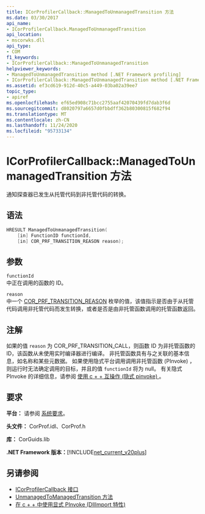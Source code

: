 ```yaml
---
title: ICorProfilerCallback::ManagedToUnmanagedTransition 方法
ms.date: 03/30/2017
api_name:
- ICorProfilerCallback.ManagedToUnmanagedTransition
api_location:
- mscorwks.dll
api_type:
- COM
f1_keywords:
- ICorProfilerCallback::ManagedToUnmanagedTransition
helpviewer_keywords:
- ManagedToUnmanagedTransition method [.NET Framework profiling]
- ICorProfilerCallback::ManagedToUnmanagedTransition method [.NET Framework profiling]
ms.assetid: ef3cd619-912d-40c5-a449-03ba02a39ee7
topic_type:
- apiref
ms.openlocfilehash: ef65ed908c71bcc2755aaf42070439fd7dab3f6d
ms.sourcegitcommit: d8020797a6657d0fbbdff362b80300815f682f94
ms.translationtype: MT
ms.contentlocale: zh-CN
ms.lasthandoff: 11/24/2020
ms.locfileid: "95733134"
---
```

# <a name="icorprofilercallbackmanagedtounmanagedtransition-method"></a>ICorProfilerCallback::ManagedToUnmanagedTransition 方法

通知探查器已发生从托管代码到非托管代码的转换。  
  
## <a name="syntax"></a>语法  
  
```cpp  
HRESULT ManagedToUnmanagedTransition(  
    [in] FunctionID functionId,  
    [in] COR_PRF_TRANSITION_REASON reason);  
```  
  
## <a name="parameters"></a>参数  

 `functionId`  
 中正在调用的函数的 ID。  
  
 `reason`  
 中一个 [COR_PRF_TRANSITION_REASON](cor-prf-transition-reason-enumeration.md) 枚举的值，该值指示是否由于从托管代码调用非托管代码而发生转换，或者是否是由非托管函数调用的托管函数返回。  
  
## <a name="remarks"></a>注解  

 如果的值 `reason` 为 COR_PRF_TRANSITION_CALL，则函数 ID 为非托管函数的 ID，该函数从未使用实时编译器进行编译。 非托管函数具有与之关联的基本信息，如名称和某些元数据。 如果使用隐式平台调用调用非托管函数 (PInvoke) ，则运行时无法确定调用的目标，并且的值 `functionId` 将为 null。 有关隐式 PInvoke 的详细信息，请参阅 [使用 c + + 互操作 (隐式 pinvoke) ](/cpp/dotnet/using-cpp-interop-implicit-pinvoke)。  
  
## <a name="requirements"></a>要求  

 **平台：** 请参阅 [系统要求](../../get-started/system-requirements.md)。  
  
 **头文件：** CorProf.idl、CorProf.h  
  
 **库：** CorGuids.lib  
  
 **.NET Framework 版本：**[!INCLUDE[net_current_v20plus](../../../../includes/net-current-v20plus-md.md)]  
  
## <a name="see-also"></a>另请参阅

- [ICorProfilerCallback 接口](icorprofilercallback-interface.md)
- [UnmanagedToManagedTransition 方法](icorprofilercallback-unmanagedtomanagedtransition-method.md)
- [在 c + + 中使用显式 PInvoke (DllImport 特性) ](/cpp/dotnet/using-explicit-pinvoke-in-cpp-dllimport-attribute)
